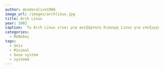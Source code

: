 ```yaml
---
author: deadoralive1908
image_url: /images/archlinux.jpg
title: Arch Linux
year: 2002
caption:  Το Arch Linux είναι μια ανεξάρτητη διανομή Linux για επεξεργαστές x86-64, που αποτελείται κυρίως από ελεύθερο λογισμικό, ενθαρρύνει τη συμμετοχή στη κοινότητά του και απευθύνεται κυρίως σε προχωρημένους χρήστες. Η προσέγγιση των προγραμματιστών του Arch Linux εστιάζεται κυρίως στην απλότητα από την άποψη του προγραμματιστή, τη χάρη, την απλότητα, την ορθότητα του κώδικα και τον μινιμαλισμό.
categories:
  - Μέθοδος
tags:
  - Unix
  - Minimal
  - base system
  - systemd
---
```

